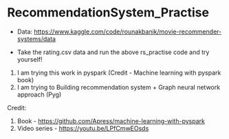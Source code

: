 # RecommendationSystem_Practise

- Data: https://www.kaggle.com/code/rounakbanik/movie-recommender-systems/data

- Take the rating.csv data and run the above rs_practise code and try yourself!

1. I am trying this work in pyspark (Credit - Machine learning with pyspark book)
2. I am trying to Building recommendation system + Graph neural network approach (Pyg)

Credit:
1. Book - https://github.com/Apress/machine-learning-with-pyspark
2. Video series - https://youtu.be/LPfCmwEOsds


